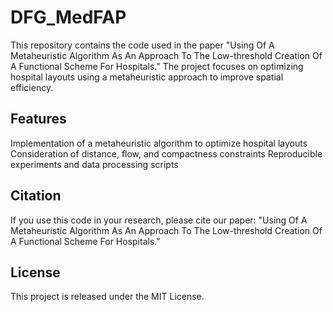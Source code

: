 # DFG_MedFAP

This repository contains the code used in the paper "Using Of A Metaheuristic Algorithm As An Approach To The Low-threshold Creation Of A Functional Scheme For Hospitals." The project focuses on optimizing hospital layouts using a metaheuristic approach to improve spatial efficiency.

## Features
Implementation of a metaheuristic algorithm to optimize hospital layouts
Consideration of distance, flow, and compactness constraints
Reproducible experiments and data processing scripts

## Citation
If you use this code in your research, please cite our paper:
"Using Of A Metaheuristic Algorithm As An Approach To The Low-threshold Creation Of A Functional Scheme For Hospitals."

## License
This project is released under the MIT License.
